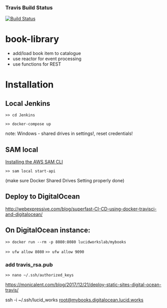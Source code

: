 
### Travis Build Status
[![Build Status](https://travis-ci.org/lucid-works-lab/mybooks-microservice.svg?branch=master)](https://travis-ci.org/lucid-works-lab/mybooks-microservice.svg?branch=master)

# book-library

- add/load book item to catalogue
- use reactor for event processing
- use functions for REST

# Installation

## Local Jenkins
`>> cd Jenkins`

`>> docker-compose up`

note: Windows - shared drives in settings!, reset credentials!

## SAM local

[Installing the AWS SAM CLI](https://docs.aws.amazon.com/serverless-application-model/latest/developerguide/serverless-sam-cli-install.html)

`>> sam local start-api`

(make sure Docker Shared Drives Setting properly done)

## Deploy to DigitalOcean
http://webexpressive.com/blog/superfast-CI-CD-using-docker-travisci-and-digitalocean/



## On DigitalOcean instance:

`>> docker run --rm -p 8080:8080 lucidworkslab/mybooks`

`>> ufw allow 8080`
`>> ufw allow 9090`

### add travis_rsa.pub

`>> nano ~/.ssh/authorized_keys`

https://monicalent.com/blog/2017/12/21/deploy-static-sites-digital-ocean-travis/

ssh -i ~/.ssh/lucid_works root@mybooks.digitalocean.lucid.works





